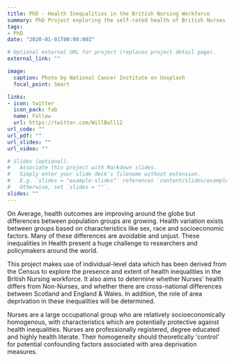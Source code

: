 ```yaml
---
title: PhD - Health Inequalities in the British Nursing Workforce
summary: PhD Project exploring the self-rated health of British Nurses using a UK consistent area deprivation measure.
tags:
- PhD
date: "2020-01-01T00:00:00Z"

# Optional external URL for project (replaces project detail page).
external_link: ""

image:
  caption: Photo by National Cancer Institute on Unsplash
  focal_point: Smart

links:
- icon: twitter
  icon_pack: fab
  name: Follow
  url: https://twitter.com/WillBall12
url_code: ""
url_pdf: ""
url_slides: ""
url_video: ""

# Slides (optional).
#   Associate this project with Markdown slides.
#   Simply enter your slide deck's filename without extension.
#   E.g. `slides = "example-slides"` references `content/slides/example-slides.md`.
#   Otherwise, set `slides = ""`.
slides: ""
---
```


On Average, health outcomes are improving around the globe but differences between population groups are growing. Health variation exists between groups based on characteristics like sex, race and socioeconomic factors. Many of these differences are avoidable and unjust. These inequalities in Health present a huge challenge to researchers and policymakers around the world.

This project makes use of individual-level data which has been derived from the Census to explore the presence and extent of health inequalities in the British Nursing workforce. It also aims to determine whether Nurses' health differs from Non-Nurses, and whether there are cross-national differences between Scotland and England & Wales. In addition, the role of area deprivation in these inequalities will be determined.

Nurses are a large occupational group who are relatively socioeconomically homogenous, with characteristics which are potentially protective against health inequalities. Nurses are professionally registered, degree educated and highly health literate. Their homogeneity should theoretically 'control' for potential confounding factors associated with area deprivation measures.